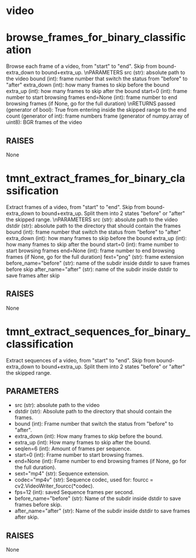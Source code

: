 # video

# browse_frames_for_binary_classification


Browse each frame of a video, from "start" to "end".
Skip from bound-extra_down to bound+extra_up.
\nPARAMETERS
src (str): absolute path to the video
bound (int): frame number that switch the status from "before" to "after"
extra_down (int): how many frames to skip before the bound
extra_up (int): how many frames to skip after the bound
start=0 (int): frame number to start browsing frames
end=None (int): frame number to end browsing frames (if None, go for the full duration)
\nRETURNS
passed (generator of bool): True from entering inside the skipped range to the end
count (generator of int): frame numbers
frame (generator of numpy.array of uint8): BGR frames of the video

RAISES
------
None


# tmnt_extract_frames_for_binary_classification


Extract frames of a video, from "start" to "end".
Skip from bound-extra_down to bound+extra_up.
Split them into 2 states "before" or "after" the skipped range.
\nPARAMETERS
src (str): absolute path to the video
dstdir (str): absolute path to the directory that should contain the frames
bound (int): frame number that switch the status from "before" to "after"
extra_down (int): how many frames to skip before the bound
extra_up (int): how many frames to skip after the bound
start=0 (int): frame number to start browsing frames
end=None (int): frame number to end browsing frames (if None, go for the full duration)
fext="png" (str): frame extension
before_name="before" (str): name of the subdir inside dstdir to save frames before skip
after_name="after" (str): name of the subdir inside dstdir to save frames after skip

RAISES
------
None


# tmnt_extract_sequences_for_binary_classification


Extract sequences of a video, from "start" to "end".
Skip from bound-extra_down to bound+extra_up.
Split them into 2 states "before" or "after" the skipped range.

PARAMETERS
----------
- src (str): absolute path to the video
- dstdir (str): Absolute path to the directory that should contain the frames.
- bound (int): Frame number that switch the status from "before" to "after".
- extra_down (int): How many frames to skip before the bound.
- extra_up (int): How many frames to skip after the bound.
- seqlen=6 (int): Amount of frames per sequence.
- start=0 (int): Frame number to start browsing frames.
- end=None (int): Frame number to end browsing frames (if None, go for the full duration).
- sext="mp4" (str): Sequence extension.
- codec="mp4v" (str): Sequence codec, used for: fourcc = cv2.VideoWriter_fourcc(*codec).
- fps=12 (int): saved Sequence frames per second.
- before_name="before" (str): Name of the subdir inside dstdir to save frames before skip.
- after_name="after" (str): Name of the subdir inside dstdir to save frames after skip.

RAISES
------
None


